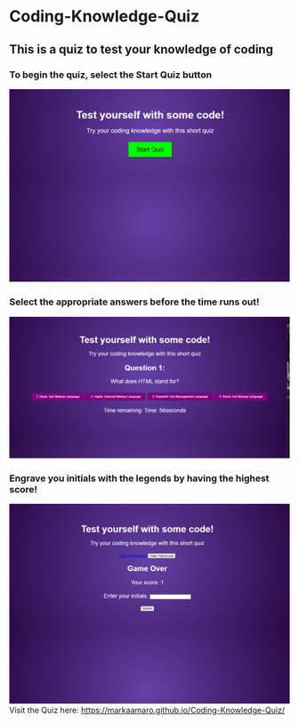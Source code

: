 # Coding-Knowledge-Quiz
## This is a quiz to test your knowledge of coding

### To begin the quiz, select the Start Quiz button
![img](./Assets/start%20quiz.png)

 ### Select the appropriate answers before the time runs out!
 ![img](./Assets/questions.png)
 ### Engrave you initials with the legends by having the highest score!
 ![img](./Assets/score%20sheet.png)
Visit the Quiz here: https://markaamaro.github.io/Coding-Knowledge-Quiz/
